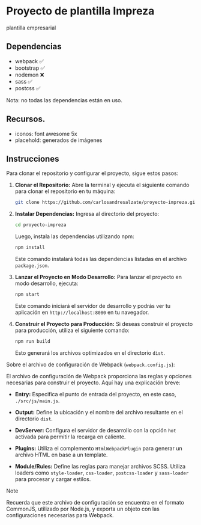 # Proyecto de plantilla Impreza

plantilla empresarial

## Dependencias

* webpack ✅
* bootstrap ✅
* nodemon ❌
* sass ✅
* postcss ✅

Nota: no todas las dependencias están en uso.

## Recursos.

* iconos: font awesome 5x
* placehold: generados de imágenes

## Instrucciones

Para clonar el repositorio y configurar el proyecto, sigue estos pasos:

1. **Clonar el Repositorio:**
   Abre la terminal y ejecuta el siguiente comando para clonar el repositorio en tu máquina:

   ```bash
   git clone https://github.com/carlosandresalzate/proyecto-impreza.git
   ```

2. **Instalar Dependencias:**
   Ingresa al directorio del proyecto:

   ```bash
   cd proyecto-impreza
   ```

   Luego, instala las dependencias utilizando npm:

   ```bash
   npm install
   ```

   Este comando instalará todas las dependencias listadas en el archivo `package.json`.

3. **Lanzar el Proyecto en Modo Desarrollo:**
   Para lanzar el proyecto en modo desarrollo, ejecuta:

   ```bash
   npm start
   ```

   Este comando iniciará el servidor de desarrollo y podrás ver tu aplicación en `http://localhost:8080` en tu navegador.

4. **Construir el Proyecto para Producción:**
   Si deseas construir el proyecto para producción, utiliza el siguiente comando:

   ```bash
   npm run build
   ```

   Esto generará los archivos optimizados en el directorio `dist`.

Sobre el archivo de configuración de Webpack (`webpack.config.js`):

El archivo de configuración de Webpack proporciona las reglas y opciones necesarias para construir el proyecto. Aquí hay una explicación breve:

- **Entry:** Especifica el punto de entrada del proyecto, en este caso, `./src/js/main.js`.

- **Output:** Define la ubicación y el nombre del archivo resultante en el directorio `dist`.

- **DevServer:** Configura el servidor de desarrollo con la opción `hot` activada para permitir la recarga en caliente.

- **Plugins:** Utiliza el complemento `HtmlWebpackPlugin` para generar un archivo HTML en base a un template.

- **Module/Rules:** Define las reglas para manejar archivos SCSS. Utiliza loaders como `style-loader`, `css-loader`, `postcss-loader` y `sass-loader` para procesar y cargar estilos.

> [!NOTE]
>
> Recuerda que este archivo de configuración se encuentra en el formato 
> CommonJS, utilizado por Node.js, y exporta un objeto con las configuraciones 
> necesarias para Webpack.
